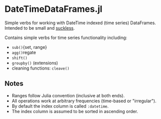 # DateTimeDataFrames.jl

Simple verbs for working with DateTime indexed (time series) DataFrames.
Intended to be small and [suckless](https://suckless.org/).

Contains simple verbs for time series functionality including:
* `sub()`{set, range}
* `agg()`regate
* `shift()`
* `groupby()` (extensions)
* cleaning functions: `cleave()`

## Notes
* Ranges follow Julia convention (inclusive at both ends).
* All operations work at arbitrary frequencies (time-based or "irregular").
* By default the index column is called `:datetime`.
* The index column is assumed to be sorted in ascending order.

